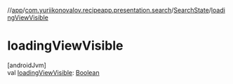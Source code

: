 //[app](../../../index.md)/[com.yuriikonovalov.recipeapp.presentation.search](../index.md)/[SearchState](index.md)/[loadingViewVisible](loading-view-visible.md)

# loadingViewVisible

[androidJvm]\
val [loadingViewVisible](loading-view-visible.md): [Boolean](https://kotlinlang.org/api/latest/jvm/stdlib/kotlin/-boolean/index.html)
